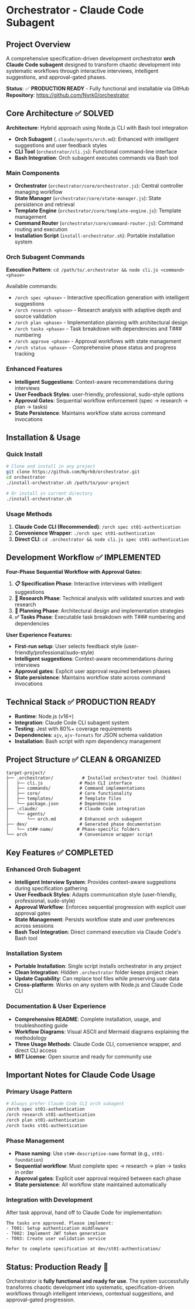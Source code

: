 # Orchestrator - Claude Code Subagent

## Project Overview
A comprehensive specification-driven development orchestrator **orch Claude Code subagent** designed to transform chaotic development into systematic workflows through interactive interviews, intelligent suggestions, and approval-gated phases.

**Status**: ✅ **PRODUCTION READY** - Fully functional and installable via GitHub
**Repository**: https://github.com/Nyrk0/orchestrator

## Core Architecture ✅ SOLVED

**Architecture**: Hybrid approach using Node.js CLI with Bash tool integration
- **Orch Subagent** (`.claude/agents/orch.md`): Enhanced with intelligent suggestions and user feedback styles
- **CLI Tool** (`orchestrator/cli.js`): Functional command-line interface
- **Bash Integration**: Orch subagent executes commands via Bash tool

### Main Components
- **Orchestrator** (`orchestrator/core/orchestrator.js`): Central controller managing workflow
- **State Manager** (`orchestrator/core/state-manager.js`): State persistence and retrieval
- **Template Engine** (`orchestrator/core/template-engine.js`): Template management
- **Command Router** (`orchestrator/core/command-router.js`): Command routing and execution
- **Installation Script** (`install-orchestrator.sh`): Portable installation system

### Orch Subagent Commands
**Execution Pattern**: `cd /path/to/.orchestrator && node cli.js <command> <phase>`

Available commands:
- `/orch spec <phase>` - Interactive specification generation with intelligent suggestions
- `/orch research <phase>` - Research analysis with adaptive depth and source validation
- `/orch plan <phase>` - Implementation planning with architectural design
- `/orch tasks <phase>` - Task breakdown with dependencies and T### numbering
- `/orch approve <phase>` - Approval workflows with state management
- `/orch status <phase>` - Comprehensive phase status and progress tracking

### Enhanced Features
- **Intelligent Suggestions**: Context-aware recommendations during interviews
- **User Feedback Styles**: user-friendly, professional, sudo-style options
- **Approval Gates**: Sequential workflow enforcement (spec → research → plan → tasks)
- **State Persistence**: Maintains workflow state across command invocations

## Installation & Usage

### Quick Install
```bash
# Clone and install in any project
git clone https://github.com/Nyrk0/orchestrator.git
cd orchestrator
./install-orchestrator.sh /path/to/your-project

# Or install in current directory
./install-orchestrator.sh
```

### Usage Methods
1. **Claude Code CLI (Recommended)**: `/orch spec st01-authentication`
2. **Convenience Wrapper**: `./orch spec st01-authentication`
3. **Direct CLI**: `cd .orchestrator && node cli.js spec st01-authentication`

## Development Workflow ✅ IMPLEMENTED

**Four-Phase Sequential Workflow with Approval Gates:**

1. **📋 Specification Phase**: Interactive interviews with intelligent suggestions
2. **🔬 Research Phase**: Technical analysis with validated sources and web research
3. **📐 Planning Phase**: Architectural design and implementation strategies
4. **✅ Tasks Phase**: Executable task breakdown with T### numbering and dependencies

**User Experience Features:**
- **First-run setup**: User selects feedback style (user-friendly/professional/sudo-style)
- **Intelligent suggestions**: Context-aware recommendations during interviews
- **Approval gates**: Explicit user approval required between phases
- **State persistence**: Maintains workflow state across command invocations

## Technical Stack ✅ PRODUCTION READY
- **Runtime**: Node.js (v16+)
- **Integration**: Claude Code CLI subagent system
- **Testing**: Jest with 80%+ coverage requirements
- **Dependencies**: `ajv`, `ajv-formats` for JSON schema validation
- **Installation**: Bash script with npm dependency management

## Project Structure ✅ CLEAN & ORGANIZED
```
target-project/
├── .orchestrator/           # Installed orchestrator tool (hidden)
│   ├── cli.js              # Main CLI interface
│   ├── commands/           # Command implementations
│   ├── core/               # Core functionality  
│   ├── templates/          # Template files
│   └── package.json        # Dependencies
├── .claude/                # Claude Code integration
│   └── agents/
│       └── orch.md         # Enhanced orch subagent
├── dev/                    # Generated phase documentation
│   └── st##-name/         # Phase-specific folders
└── orch                    # Convenience wrapper script
```

## Key Features ✅ COMPLETED

### Enhanced Orch Subagent
- **Intelligent Interview System**: Provides context-aware suggestions during specification gathering
- **User Feedback Styles**: Adapts communication style (user-friendly, professional, sudo-style)
- **Approval Workflow**: Enforces sequential progression with explicit user approval gates
- **State Management**: Persists workflow state and user preferences across sessions
- **Bash Tool Integration**: Direct command execution via Claude Code's Bash tool

### Installation System
- **Portable Installation**: Single script installs orchestrator in any project
- **Clean Integration**: Hidden `.orchestrator` folder keeps project clean
- **Update Capability**: Can replace tool files while preserving user data
- **Cross-platform**: Works on any system with Node.js and Claude Code CLI

### Documentation & User Experience
- **Comprehensive README**: Complete installation, usage, and troubleshooting guide
- **Workflow Diagrams**: Visual ASCII and Mermaid diagrams explaining the methodology
- **Three Usage Methods**: Claude Code CLI, convenience wrapper, and direct CLI access
- **MIT License**: Open source and ready for community use

## Important Notes for Claude Code Usage

### Primary Usage Pattern
```bash
# Always prefer Claude Code CLI orch subagent
/orch spec st01-authentication
/orch research st01-authentication  
/orch plan st01-authentication
/orch tasks st01-authentication
```

### Phase Management
- **Phase naming**: Use `st##-descriptive-name` format (e.g., `st01-foundation`)
- **Sequential workflow**: Must complete spec → research → plan → tasks in order
- **Approval gates**: Explicit user approval required between each phase
- **State persistence**: All workflow state maintained automatically

### Integration with Development
After task approval, hand off to Claude Code for implementation:
```
The tasks are approved. Please implement:
- T001: Setup authentication middleware
- T002: Implement JWT token generation  
- T003: Create user validation service

Refer to complete specification at dev/st01-authentication/
```

## Status: Production Ready 🚀

Orchestrator is **fully functional and ready for use**. The system successfully transforms chaotic development into systematic, specification-driven workflows through intelligent interviews, contextual suggestions, and approval-gated progression.
